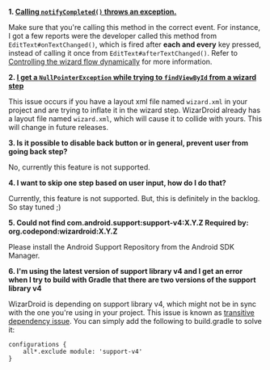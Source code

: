 **1. [Calling `notifyCompleted()` throws an exception.](https://github.com/Nimrodda/WizarDroid/issues/44)**

Make sure that you're calling this method in the correct event. For instance, I got a few reports were the developer called this method from `EditText#onTextChanged()`, which is fired after **each and every** key pressed, instead of calling it once from `EditText#afterTextChanged()`.
Refer to [Controlling the wizard flow dynamically](Controlling-wizard-flow-dynamically) for more information.

**2. [I get a `NullPointerException` while trying to `findViewById` from a wizard step](http://stackoverflow.com/questions/24748965/how-to-inflate-a-view-from-a-fragment)**

This issue occurs if you have a layout xml file named `wizard.xml` in your project and are trying to inflate it in the wizard step. WizarDroid already has a layout file named `wizard.xml`, which will cause it to collide with yours. This will change in future releases.

**3. Is it possible to disable back button or in general, prevent user from going back step?**

No, currently this feature is not supported.

**4. I want to skip one step based on user input, how do I do that?**

Currently, this feature is not supported. But, this is definitely in the backlog. So stay tuned ;)

**5. Could not find com.android.support:support-v4:X.Y.Z Required by: org.codepond:wizardroid:X.Y.Z** 

Please install the Android Support Repository from the Android SDK Manager.

**6. I'm using the latest version of support library v4 and I get an error when I try to build with Gradle that there are two versions of the support library v4**

WizarDroid is depending on support library v4, which might not be in sync with the one you're using in your project. This issue is known as [transitive dependency issue](http://www.concretepage.com/build-tools/gradle/gradle-exclude-transitive-dependency-example). You can simply add the following to build.gradle to solve it:

```
configurations {
    all*.exclude module: 'support-v4'
}
```
